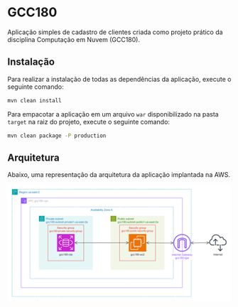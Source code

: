 # GCC180

Aplicação simples de cadastro de clientes criada como projeto prático da disciplina Computação em Nuvem (GCC180).

## Instalação

Para realizar a instalação de todas as dependências da aplicação, execute o seguinte comando:

```sh
mvn clean install
```

Para empacotar a aplicação em um arquivo `war` disponibilizado na pasta `target` na raiz do projeto, execute o seguinte comando:

```sh
mvn clean package -P production
```

## Arquitetura

Abaixo, uma representação da arquitetura da aplicação implantada na AWS.

![Arquitetura da aplicação](aws.png)